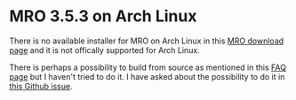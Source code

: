 # MRO 3.5.3 on Arch Linux

There is no available installer for MRO on Arch Linux in this [MRO download page](https://mran.microsoft.com/download) and it is not offically supported for Arch Linux.

There is perhaps a possibility to build from source as mentioned in this [FAQ page](https://mran.microsoft.com/faq) but I haven't tried to do it. I have asked about the possibility to do it in [this Github issue](https://github.com/microsoft/microsoft-r-open/issues/111).
